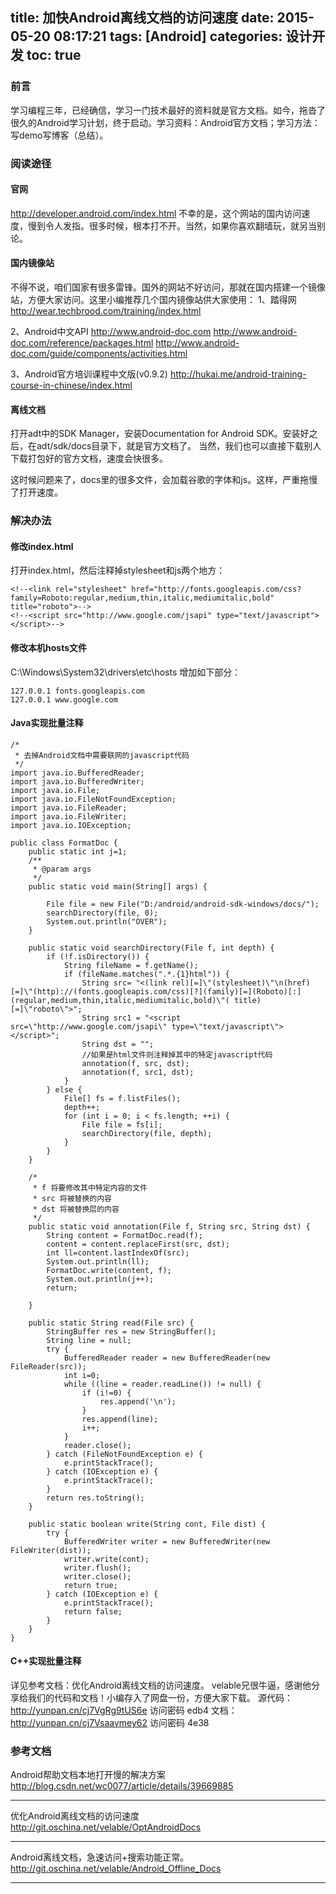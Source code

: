 title: 加快Android离线文档的访问速度
date: 2015-05-20 08:17:21
tags: [Android]
categories: 设计开发
toc: true
---


### 前言
学习编程三年，已经确信，学习一门技术最好的资料就是官方文档。如今，拖沓了很久的Android学习计划，终于启动。学习资料：Android官方文档；学习方法：写demo写博客（总结）。

### 阅读途径

#### 官网
http://developer.android.com/index.html
不幸的是，这个网站的国内访问速度，慢到令人发指。很多时候，根本打不开。当然，如果你喜欢翻墙玩，就另当别论。

#### 国内镜像站
不得不说，咱们国家有很多雷锋。国外的网站不好访问，那就在国内搭建一个镜像站，方便大家访问。这里小编推荐几个国内镜像站供大家使用：
1、踏得网
http://wear.techbrood.com/training/index.html

2、Android中文API
http://www.android-doc.com
http://www.android-doc.com/reference/packages.html
http://www.android-doc.com/guide/components/activities.html

3、Android官方培训课程中文版(v0.9.2)
http://hukai.me/android-training-course-in-chinese/index.html

<!--more-->
#### 离线文档
打开adt中的SDK Manager，安装Documentation for Android SDK。安装好之后，在adt/sdk/docs目录下，就是官方文档了。
当然，我们也可以直接下载别人下载打包好的官方文档，速度会快很多。

这时候问题来了，docs里的很多文件，会加载谷歌的字体和js。这样，严重拖慢了打开速度。

### 解决办法
#### 修改index.html
打开index.html，然后注释掉stylesheet和js两个地方：
```
<!--<link rel="stylesheet" href="http://fonts.googleapis.com/css?family=Roboto:regular,medium,thin,italic,mediumitalic,bold" title="roboto">-->
<!--<script src="http://www.google.com/jsapi" type="text/javascript"></script>-->
```
#### 修改本机hosts文件

C:\Windows\System32\drivers\etc\hosts
增加如下部分：
```
127.0.0.1 fonts.googleapis.com
127.0.0.1 www.google.com
```
#### Java实现批量注释
```
/*
 * 去掉Android文档中需要联网的javascript代码
 */
import java.io.BufferedReader;
import java.io.BufferedWriter;
import java.io.File;
import java.io.FileNotFoundException;
import java.io.FileReader;
import java.io.FileWriter;
import java.io.IOException;

public class FormatDoc {
    public static int j=1;
    /**
     * @param args
     */
    public static void main(String[] args) {
        
        File file = new File("D:/android/android-sdk-windows/docs/");
        searchDirectory(file, 0);
        System.out.println("OVER");
    }

    public static void searchDirectory(File f, int depth) {
        if (!f.isDirectory()) {
            String fileName = f.getName();
            if (fileName.matches(".*.{1}html")) {
                String src= "<(link rel)[=]\"(stylesheet)\"\n(href)[=]\"(http)://(fonts.googleapis.com/css)[?](family)[=](Roboto)[:](regular,medium,thin,italic,mediumitalic,bold)\"( title)[=]\"roboto\">";
                String src1 = "<script src=\"http://www.google.com/jsapi\" type=\"text/javascript\"></script>";
                String dst = "";
                //如果是html文件则注释掉其中的特定javascript代码
                annotation(f, src, dst);
                annotation(f, src1, dst);
            }
        } else {
            File[] fs = f.listFiles();
            depth++;
            for (int i = 0; i < fs.length; ++i) {
                File file = fs[i];
                searchDirectory(file, depth);
            }
        }
    }

    /*
     * f 将要修改其中特定内容的文件 
     * src 将被替换的内容 
     * dst 将被替换层的内容
     */
    public static void annotation(File f, String src, String dst) {
        String content = FormatDoc.read(f);
        content = content.replaceFirst(src, dst);
        int ll=content.lastIndexOf(src);
        System.out.println(ll);
        FormatDoc.write(content, f);
        System.out.println(j++);
        return;

    }

    public static String read(File src) {
        StringBuffer res = new StringBuffer();
        String line = null;
        try {
            BufferedReader reader = new BufferedReader(new FileReader(src));
            int i=0;
            while ((line = reader.readLine()) != null) {
                if (i!=0) {
                    res.append('\n');
                }
                res.append(line);
                i++;
            }
            reader.close();
        } catch (FileNotFoundException e) {
            e.printStackTrace();
        } catch (IOException e) {
            e.printStackTrace();
        }
        return res.toString();
    }

    public static boolean write(String cont, File dist) {
        try {
            BufferedWriter writer = new BufferedWriter(new FileWriter(dist));
            writer.write(cont);
            writer.flush();
            writer.close();
            return true;
        } catch (IOException e) {
            e.printStackTrace();
            return false;
        }
    }
}
```

#### C++实现批量注释
详见参考文档：优化Android离线文档的访问速度。
velable兄很牛逼，感谢他分享给我们的代码和文档！小编存入了网盘一份，方便大家下载。
源代码：http://yunpan.cn/cj7VgRg9tUS6e  访问密码 edb4
文档：http://yunpan.cn/cj7Vsaavmey62  访问密码 4e38


### 参考文档
Android帮助文档本地打开慢的解决方案
http://blog.csdn.net/wc0077/article/details/39669885

-------
优化Android离线文档的访问速度 
http://git.oschina.net/velable/OptAndroidDocs

-------
Android离线文档，急速访问+搜索功能正常。
http://git.oschina.net/velable/Android_Offline_Docs

-------